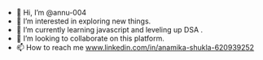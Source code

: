 - 👋 Hi, I’m @annu-004
- 👀 I’m interested in exploring new things.
- 🌱 I’m currently learning javascript and leveling up DSA .
- 💞️ I’m looking to collaborate on this platform.
- 📫 How to reach me www.linkedin.com/in/anamika-shukla-620939252

<!---
annu-004/annu-004 is a ✨ special ✨ repository because its `README.md` (this file) appears on your GitHub profile.
You can click the Preview link to take a look at your changes.
--->
